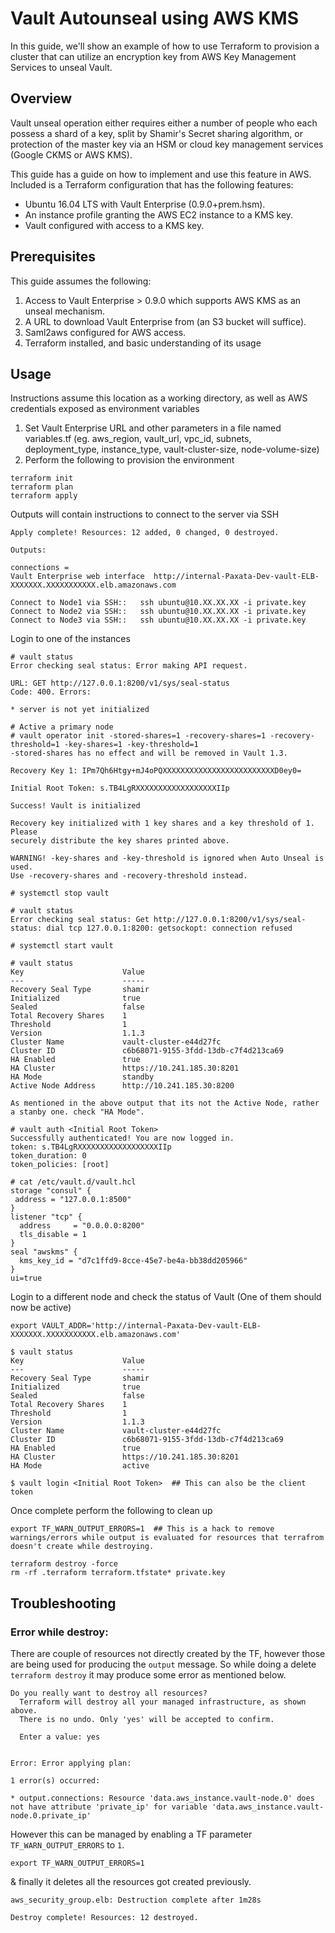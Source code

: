 # Vault Autounseal using AWS KMS

In this guide, we'll show an example of how to use Terraform to provision a cluster that can utilize an encryption key from AWS Key Management Services to unseal Vault.

## Overview
Vault unseal operation either requires either a number of people who each possess a shard of a key, split by Shamir's Secret sharing algorithm, or protection of the master key via an HSM or cloud key management services (Google CKMS or AWS KMS). 

This guide has a guide on how to implement and use this feature in AWS. Included is a Terraform configuration that has the following features:  
* Ubuntu 16.04 LTS with Vault Enterprise (0.9.0+prem.hsm).   
* An instance profile granting the AWS EC2 instance to a KMS key.   
* Vault configured with access to a KMS key.   


## Prerequisites

This guide assumes the following:   

1. Access to Vault Enterprise > 0.9.0 which supports AWS KMS as an unseal mechanism. 
1. A URL to download Vault Enterprise from (an S3 bucket will suffice). 
1. Saml2aws configured for AWS access.
1. Terraform installed, and basic understanding of its usage


## Usage
Instructions assume this location as a working directory, as well as AWS credentials exposed as environment variables

1. Set Vault Enterprise URL and other parameters in a file named variables.tf (eg. aws_region, vault_url, vpc_id, subnets, deployment_type, instance_type, vault-cluster-size, node-volume-size)
1. Perform the following to provision the environment

```
terraform init
terraform plan
terraform apply
```

Outputs will contain instructions to connect to the server via SSH

```
Apply complete! Resources: 12 added, 0 changed, 0 destroyed.

Outputs:

connections =
Vault Enterprise web interface  http://internal-Paxata-Dev-vault-ELB-XXXXXXX.XXXXXXXXXXX.elb.amazonaws.com

Connect to Node1 via SSH::   ssh ubuntu@10.XX.XX.XX -i private.key
Connect to Node2 via SSH::   ssh ubuntu@10.XX.XX.XX -i private.key
Connect to Node3 via SSH::   ssh ubuntu@10.XX.XX.XX -i private.key

```

Login to one of the instances

```
# vault status
Error checking seal status: Error making API request.

URL: GET http://127.0.0.1:8200/v1/sys/seal-status
Code: 400. Errors:

* server is not yet initialized

# Active a primary node
# vault operator init -stored-shares=1 -recovery-shares=1 -recovery-threshold=1 -key-shares=1 -key-threshold=1
-stored-shares has no effect and will be removed in Vault 1.3.

Recovery Key 1: IPm7Qh6Htgy+mJ4oPQXXXXXXXXXXXXXXXXXXXXXXXXXD0ey0=

Initial Root Token: s.TB4LgRXXXXXXXXXXXXXXXXXXIIp

Success! Vault is initialized

Recovery key initialized with 1 key shares and a key threshold of 1. Please
securely distribute the key shares printed above.

WARNING! -key-shares and -key-threshold is ignored when Auto Unseal is used.
Use -recovery-shares and -recovery-threshold instead.

# systemctl stop vault

# vault status
Error checking seal status: Get http://127.0.0.1:8200/v1/sys/seal-status: dial tcp 127.0.0.1:8200: getsockopt: connection refused

# systemctl start vault

# vault status
Key                      Value
---                      -----
Recovery Seal Type       shamir
Initialized              true
Sealed                   false
Total Recovery Shares    1
Threshold                1
Version                  1.1.3
Cluster Name             vault-cluster-e44d27fc
Cluster ID               c6b68071-9155-3fdd-13db-c7f4d213ca69
HA Enabled               true
HA Cluster               https://10.241.185.30:8201
HA Mode                  standby
Active Node Address      http://10.241.185.30:8200

As mentioned in the above output that its not the Active Node, rather a stanby one. check "HA Mode".

# vault auth <Initial Root Token>
Successfully authenticated! You are now logged in.
token: s.TB4LgRXXXXXXXXXXXXXXXXXXIIp
token_duration: 0
token_policies: [root]

# cat /etc/vault.d/vault.hcl
storage "consul" {
 address = "127.0.0.1:8500"
}
listener "tcp" {
  address     = "0.0.0.0:8200"
  tls_disable = 1
}
seal "awskms" {
  kms_key_id = "d7c1ffd9-8cce-45e7-be4a-bb38dd205966"
}
ui=true
```

Login to a different node and check the status of Vault (One of them should now be active)

```
export VAULT_ADDR='http://internal-Paxata-Dev-vault-ELB-XXXXXXX.XXXXXXXXXXX.elb.amazonaws.com'

$ vault status
Key                      Value
---                      -----
Recovery Seal Type       shamir
Initialized              true
Sealed                   false
Total Recovery Shares    1
Threshold                1
Version                  1.1.3
Cluster Name             vault-cluster-e44d27fc
Cluster ID               c6b68071-9155-3fdd-13db-c7f4d213ca69
HA Enabled               true
HA Cluster               https://10.241.185.30:8201
HA Mode                  active

$ vault login <Initial Root Token>  ## This can also be the client token
```

Once complete perform the following to clean up

```
export TF_WARN_OUTPUT_ERRORS=1  ## This is a hack to remove warnings/errors while output is evaluated for resources that terrafrom doesn't create while destroying.

terraform destroy -force
rm -rf .terraform terraform.tfstate* private.key

```

## Troubleshooting

### Error while destroy:

There are couple of resources not directly created by the TF, however those are being used for producing the `output` message. So while doing a delete `terraform destroy` it may produce some error as mentioned below.

```
Do you really want to destroy all resources?
  Terraform will destroy all your managed infrastructure, as shown above.
  There is no undo. Only 'yes' will be accepted to confirm.

  Enter a value: yes


Error: Error applying plan:

1 error(s) occurred:

* output.connections: Resource 'data.aws_instance.vault-node.0' does not have attribute 'private_ip' for variable 'data.aws_instance.vault-node.0.private_ip'
```

However this can be managed by enabling a TF parameter `TF_WARN_OUTPUT_ERRORS` to `1`.

```
export TF_WARN_OUTPUT_ERRORS=1
```
& finally it deletes all the resources got created previously.

```
aws_security_group.elb: Destruction complete after 1m28s

Destroy complete! Resources: 12 destroyed.
```
